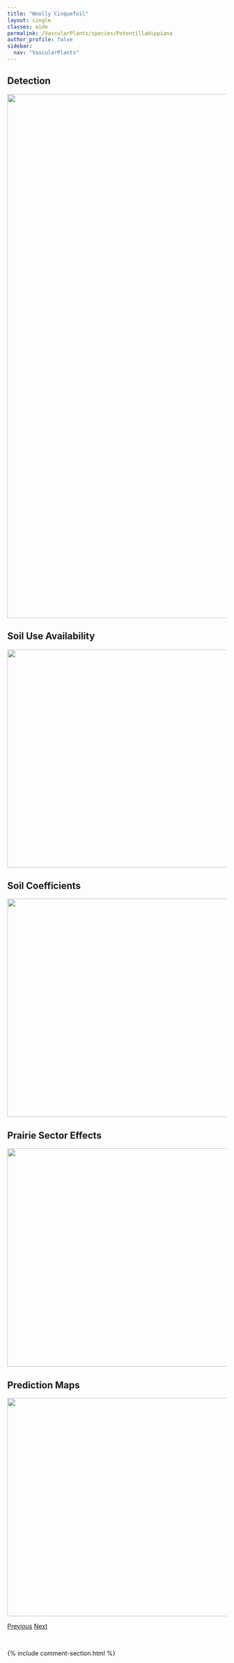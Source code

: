 ```yaml
---
title: "Woolly Cinquefoil"
layout: single
classes: wide
permalink: /VascularPlants/species/PotentillaHippiana
author_profile: false
sidebar:
  nav: "VascularPlants"
---
```


<h2>Detection</h2>

<a href="https://drive.google.com/uc?export=view&id=1vY-8AbvySndjXxTiL1Ey3tAl0G4baoDa">
<img src="https://drive.google.com/uc?export=view&id=1vY-8AbvySndjXxTiL1Ey3tAl0G4baoDa" height = "1200" width = "800">
</a>


<h2>Soil Use Availability</h2>

<a href="https://drive.google.com/uc?export=view&id=1R45BN_uZnN1PxLX3dEzlF1yQf0ANG10x">
<img src="https://drive.google.com/uc?export=view&id=1R45BN_uZnN1PxLX3dEzlF1yQf0ANG10x" height = "500" width = "1000">
</a>


<h2>Soil Coefficients</h2>

<a href="https://drive.google.com/uc?export=view&id=1f7QXTHMtXBfMKkHA-EAqdUyXyxqFfdyo">
<img src="https://drive.google.com/uc?export=view&id=1f7QXTHMtXBfMKkHA-EAqdUyXyxqFfdyo" height = "500" width = "1000">
</a>


<h2>Prairie Sector Effects</h2>

<a href="https://drive.google.com/uc?export=view&id=1J0EKrh_D1OXWX34F6ftzPsJni83T8YmE">
<img src="https://drive.google.com/uc?export=view&id=1J0EKrh_D1OXWX34F6ftzPsJni83T8YmE" height = "500" width = "1000">
</a>


<h2>Prediction Maps</h2>

<a href="https://drive.google.com/uc?export=view&id=1tSomzci-8JUNknBJPaBaFrdUOGTlqgdV">
<img src="https://drive.google.com/uc?export=view&id=1tSomzci-8JUNknBJPaBaFrdUOGTlqgdV" height = "500" width = "1000">
</a>


<a href="/DevelopmentWebsite/VascularPlants/species/PotentillaGracilis" class="pagination--pager" title="Graceful Cinquefoil">Previous</a> <a href="/DevelopmentWebsite/VascularPlants/species/PotentillaLitoralis" class="pagination--pager" title="Potentilla litoralis">Next</a>

<p>&nbsp;</p>

{% include comment-section.html %}
